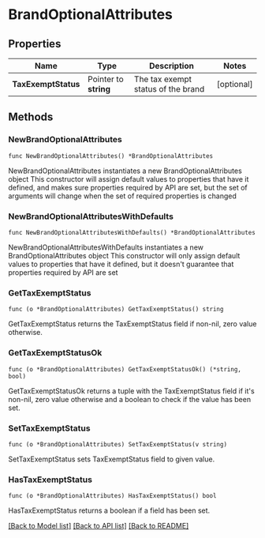 # BrandOptionalAttributes

## Properties

Name | Type | Description | Notes
------------ | ------------- | ------------- | -------------
**TaxExemptStatus** | Pointer to **string** | The tax exempt status of the brand | [optional] 

## Methods

### NewBrandOptionalAttributes

`func NewBrandOptionalAttributes() *BrandOptionalAttributes`

NewBrandOptionalAttributes instantiates a new BrandOptionalAttributes object
This constructor will assign default values to properties that have it defined,
and makes sure properties required by API are set, but the set of arguments
will change when the set of required properties is changed

### NewBrandOptionalAttributesWithDefaults

`func NewBrandOptionalAttributesWithDefaults() *BrandOptionalAttributes`

NewBrandOptionalAttributesWithDefaults instantiates a new BrandOptionalAttributes object
This constructor will only assign default values to properties that have it defined,
but it doesn't guarantee that properties required by API are set

### GetTaxExemptStatus

`func (o *BrandOptionalAttributes) GetTaxExemptStatus() string`

GetTaxExemptStatus returns the TaxExemptStatus field if non-nil, zero value otherwise.

### GetTaxExemptStatusOk

`func (o *BrandOptionalAttributes) GetTaxExemptStatusOk() (*string, bool)`

GetTaxExemptStatusOk returns a tuple with the TaxExemptStatus field if it's non-nil, zero value otherwise
and a boolean to check if the value has been set.

### SetTaxExemptStatus

`func (o *BrandOptionalAttributes) SetTaxExemptStatus(v string)`

SetTaxExemptStatus sets TaxExemptStatus field to given value.

### HasTaxExemptStatus

`func (o *BrandOptionalAttributes) HasTaxExemptStatus() bool`

HasTaxExemptStatus returns a boolean if a field has been set.


[[Back to Model list]](../README.md#documentation-for-models) [[Back to API list]](../README.md#documentation-for-api-endpoints) [[Back to README]](../README.md)


